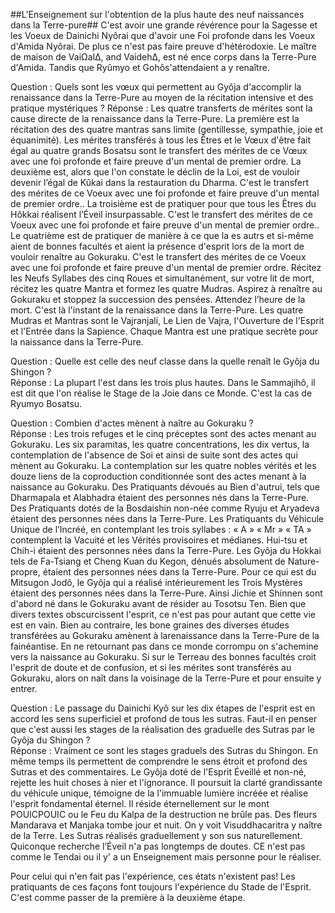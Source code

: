 ##L'Enseignement sur l'obtention de la plus haute des neuf naissances dans la Terre-pure##
C'est avoir une grande révérence pour la Sagesse et les Voeux de Dainichi Nyôrai que d'avoir une Foi profonde dans les Voeux d'Amida Nyôrai. De plus ce n'est pas faire preuve d'hétérodoxie. Le maître de maison de  VaiΩalΔ, and VaidehΔ, est né ence corps dans la Terre-Pure d'Amida. Tandis que Ryûmyo et Gohôs'attendaient a y renaître.

Question : Quels sont les vœux qui permettent au Gyôja d'accomplir la renaissance dans la Terre-Pure au moyen de la récitation intensive et des pratique mystériques ?
Réponse : Les quatre transferts de mérites sont la cause directe de la renaissance dans la Terre-Pure.
La première est la récitation des des quatre mantras sans limite (gentillesse, sympathie, joie et équanimité). Les mérites transférés à tous les Êtres et le Vœux d'être fait égal au quatre grands Bosatsu sont le transfert des mérites de ce Vœux avec une foi profonde et faire preuve d'un mental de premier ordre.
La deuxième est, alors que l'on constate le déclin de la Loi, est de vouloir devenir l’égal de Kûkai dans la restauration du Dharma. C'est le transfert des mérites de ce Voeux avec une foi profonde et faire preuve d'un mental de premier ordre..
La troisième est de pratiquer pour que tous les Êtres du Hôkkai réalisent l’Éveil insurpassable. C'est le transfert des mérites de ce Voeux avec une foi profonde et faire preuve d'un mental de premier ordre..
Le quatrième est de pratiquer de manière à ce que la es autrs et si-même aient de bonnes facultés et aient la présence d'esprit lors de la mort de vouloir renaître au Gokuraku. C'est le transfert des mérites de ce Voeux avec une foi profonde et faire preuve d'un mental de premier ordre.
Récitez les Neufs Syllabes des cinq Roues et simultanément, sur votre lit de mort, récitez les quatre Mantra et formez les quatre Mudras. Aspirez à renaître au Gokuraku et stoppez la succession des pensées. Attendez l’heure de la mort. C'est là l'instant de la renaissance dans la Terre-Pure. Les quatre Mudras et Mantras sont le Vajranjali, Le Lien de Vajra, l'Ouverture de l'Esprit et l'Entrée dans la Sapience. Chaque Mantra est une pratique secrète pour la naissance dans la Terre-Pure.

Question : Quelle est celle des neuf classe dans la quelle renaît le Gyôja du Shingon ?   
Réponse : La plupart l'est dans les trois plus hautes. Dans le Sammajihô, il est dit que l'on réalise le Stage de la Joie dans ce Monde. C'est la cas de Ryumyo Bosatsu.

Question : Combien d'actes mènent à naître au Gokuraku ?   
Réponse : Les trois refuges et le cinq préceptes sont des actes menant au Gokuraku. Les six paramitas, les quatre concentrations, les dix vertus, la contemplation de l'absence de Soi et ainsi de suite sont des actes qui mènent au Gokuraku.
La contemplation sur les quatre nobles vérités et les douze liens de la coproduction conditionnée sont des actes menant à la naissance au Gokuraku. Des Pratiquants dévoués au Bien d'autrui, tels que Dharmapala et Alabhadra étaient des personnes nés dans la Terre-Pure.
Des Pratiquants dotés de la Bosdaishin non-née comme Ryuju et Aryadeva étaient des personnes nées dans la Terre-Pure. Les Pratiquants du Véhicule Unique de l’Incréé, en contemplant les trois syllabes : « A »  « Mr » « TA » contemplent la Vacuité et les Vérités provisoires et médianes. Hui-tsu et Chih-i étaient des personnes nées dans la Terre-Pure. Les Gyôja du Hokkai tels de Fa-Tsiang et Cheng Kuan du Kegon, dénués absolument de Nature-propre, étaient des personnes nées dans la Terre-Pure.
Pour ce qui est du Mitsugon Jodô, le Gyôja qui a réalisé intérieurement les Trois Mystères étaient des personnes nées dans la Terre-Pure. Ainsi Jichie et Shinnen sont d'abord né dans le Gokuraku avant de résider au Tosotsu Ten. Bien que divers textes obscurcissent l'esprit, ce n'est pas pour autant que cette vie est en vain. Bien au contraire, les bone graines des diverses études transférées au Gokuraku amènent à larenaissance dans la Terre-Pure de la fainéantise. En ne retournant pas dans ce monde corrompu on s'achemine vers la naissance au Gokuraku. Si sur le Terreau des bonnes facultés croit l'esprit de doute et de confusion, et si les mérites sont transférés au Gokuraku, alors on naît dans la voisinage de la Terre-Pure et pour ensuite y entrer.

Question : Le passage du Dainichi Kyô sur les dix étapes de l'esprit est en accord les sens superficiel et profond de tous les sutras. Faut-il en penser que c'est aussi les stages de la réalisation des graduelle des Sutras par le Gyôja du Shingon ?   
Réponse : Vraiment ce sont les stages graduels des Sutras du Shingon. En même temps ils permettent de comprendre le sens étroit et profond des Sutras et des commentaires.
Le Gyôja doté de l'Esprit Éveillé et non-né, rejette les huit choses à nier et l'ignorance. Il poursuit la clarté grandissante du véhicule unique, témoigne de la l'immuable lumière incréée et réalise l'esprit fondamental éternel. Il réside éternellement sur le mont POUICPOUIC ou le Feu du Kalpa de la destruction ne brûle pas. Des fleurs Mandarava et Manjaka tombe jour et nuit. On y voit Visuddhacaritra y naître de la Terre. Les Sutras réalisés graduellement y son sus naturellement. Quiconque recherche l’Éveil n'a pas longtemps de doutes. CE n'est pas comme le Tendai ou il y' a un Enseignement mais personne pour le réaliser.

Pour celui qui n'en fait pas l'expérience, ces états n'existent pas! Les pratiquants de ces façons font toujours l'expérience du Stade de l'Esprit. C'est comme passer de la première à la deuxième étape.

